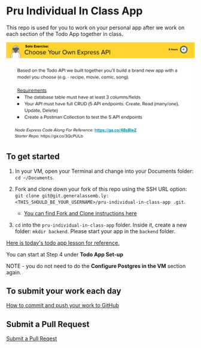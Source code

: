 # Pru Individual In Class App

This repo is used for you to work on your personal app after we work on each section of the Todo App together in class.

![](./assets/individual-app.png)

## To get started

1. In your VM, open your Terminal and change into your Documents folder: `cd ~/Documents`.

1. Fork and clone down your fork of this repo using the SSH URL option: `git clone git@git.generalassemb.ly:<THIS_SHOULD_BE_YOUR_USERNAME>/pru-individual-in-class-app
.git`.

   - [You can find Fork and Clone instructions here](https://git.generalassemb.ly/ModernEngineering/getting-started-cohort-4-october-2023#fork-and-clone-lessonslabs)

1. `cd` into the `pru-individual-in-class-app` folder. Inside it, create a new folder: `mkdir backend`. Please start your app in the `backend` folder.

[Here is today's todo app lesson for reference.](https://git.generalassemb.ly/ModernEngineering/express-to-do-api)

You can start at Step 4 under **Todo App Set-up**

NOTE - you do not need to do the **Configure Postgres in the VM** section again.

## To submit your work each day

[How to commit and push your work to GitHub](https://git.generalassemb.ly/ModernEngineering/getting-started-cohort-4-october-2023#to-commit-and-push-your-work-to-github)

## Submit a Pull Request

[Submit a Pull Reqest](https://git.generalassemb.ly/ModernEngineering/getting-started-cohort-4-october-2023#submitting-your-work-via-pull-request)
